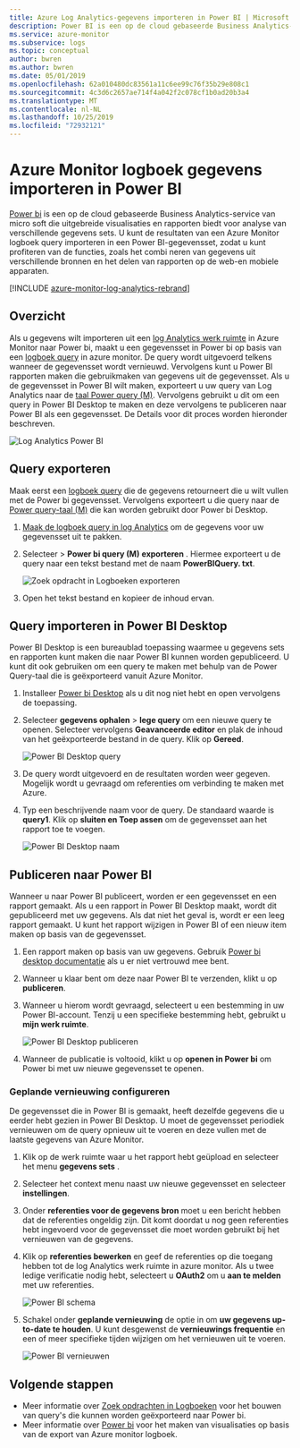 ```yaml
---
title: Azure Log Analytics-gegevens importeren in Power BI | Microsoft Docs
description: Power BI is een op de cloud gebaseerde Business Analytics-service van micro soft die uitgebreide visualisaties en rapporten biedt voor analyse van verschillende gegevens sets.  In dit artikel wordt beschreven hoe u Log Analytics gegevens kunt configureren en importeren in Power BI en hoe u deze kunt configureren om automatisch te vernieuwen.
ms.service: azure-monitor
ms.subservice: logs
ms.topic: conceptual
author: bwren
ms.author: bwren
ms.date: 05/01/2019
ms.openlocfilehash: 62a010480dc83561a11c6ee99c76f35b29e808c1
ms.sourcegitcommit: 4c3d6c2657ae714f4a042f2c078cf1b0ad20b3a4
ms.translationtype: MT
ms.contentlocale: nl-NL
ms.lasthandoff: 10/25/2019
ms.locfileid: "72932121"
---
```

# <a name="import-azure-monitor-log-data-into-power-bi"></a>Azure Monitor logboek gegevens importeren in Power BI


[Power bi](https://powerbi.microsoft.com/documentation/powerbi-service-get-started/) is een op de cloud gebaseerde Business Analytics-service van micro soft die uitgebreide visualisaties en rapporten biedt voor analyse van verschillende gegevens sets.  U kunt de resultaten van een Azure Monitor logboek query importeren in een Power BI-gegevensset, zodat u kunt profiteren van de functies, zoals het combi neren van gegevens uit verschillende bronnen en het delen van rapporten op de web-en mobiele apparaten.

[!INCLUDE [azure-monitor-log-analytics-rebrand](../../../includes/azure-monitor-log-analytics-rebrand.md)]

## <a name="overview"></a>Overzicht
Als u gegevens wilt importeren uit een [log Analytics werk ruimte](manage-access.md) in Azure Monitor naar Power bi, maakt u een gegevensset in Power bi op basis van een [logboek query](../log-query/log-query-overview.md) in azure monitor.  De query wordt uitgevoerd telkens wanneer de gegevensset wordt vernieuwd.  Vervolgens kunt u Power BI rapporten maken die gebruikmaken van gegevens uit de gegevensset.  Als u de gegevensset in Power BI wilt maken, exporteert u uw query van Log Analytics naar de [taal Power query (M)](https://docs.microsoft.com/powerquery-m/power-query-m-language-specification).  Vervolgens gebruikt u dit om een query in Power BI Desktop te maken en deze vervolgens te publiceren naar Power BI als een gegevensset.  De Details voor dit proces worden hieronder beschreven.

![Log Analytics Power BI](media/powerbi/overview.png)

## <a name="export-query"></a>Query exporteren
Maak eerst een [logboek query](../log-query/log-query-overview.md) die de gegevens retourneert die u wilt vullen met de Power bi gegevensset.  Vervolgens exporteert u die query naar de [Power query-taal (M)](https://docs.microsoft.com/powerquery-m/power-query-m-language-specification) die kan worden gebruikt door Power bi Desktop.

1. [Maak de logboek query in log Analytics](../log-query/get-started-portal.md) om de gegevens voor uw gegevensset uit te pakken.
2. Selecteer > **Power bi query (M)** **exporteren** .  Hiermee exporteert u de query naar een tekst bestand met de naam **PowerBIQuery. txt**. 

    ![Zoek opdracht in Logboeken exporteren](media/powerbi/export-analytics.png)

3. Open het tekst bestand en kopieer de inhoud ervan.

## <a name="import-query-into-power-bi-desktop"></a>Query importeren in Power BI Desktop
Power BI Desktop is een bureaublad toepassing waarmee u gegevens sets en rapporten kunt maken die naar Power BI kunnen worden gepubliceerd.  U kunt dit ook gebruiken om een query te maken met behulp van de Power Query-taal die is geëxporteerd vanuit Azure Monitor. 

1. Installeer [Power bi Desktop](https://powerbi.microsoft.com/desktop/) als u dit nog niet hebt en open vervolgens de toepassing.
2. Selecteer **gegevens ophalen** > **lege query** om een nieuwe query te openen.  Selecteer vervolgens **Geavanceerde editor** en plak de inhoud van het geëxporteerde bestand in de query. Klik op **Gereed**.

    ![Power BI Desktop query](media/powerbi/desktop-new-query.png)

5. De query wordt uitgevoerd en de resultaten worden weer gegeven.  Mogelijk wordt u gevraagd om referenties om verbinding te maken met Azure.  
6. Typ een beschrijvende naam voor de query.  De standaard waarde is **query1**. Klik op **sluiten en Toep assen** om de gegevensset aan het rapport toe te voegen.

    ![Power BI Desktop naam](media/powerbi/desktop-results.png)



## <a name="publish-to-power-bi"></a>Publiceren naar Power BI
Wanneer u naar Power BI publiceert, worden er een gegevensset en een rapport gemaakt.  Als u een rapport in Power BI Desktop maakt, wordt dit gepubliceerd met uw gegevens.  Als dat niet het geval is, wordt er een leeg rapport gemaakt.  U kunt het rapport wijzigen in Power BI of een nieuw item maken op basis van de gegevensset.

1. Een rapport maken op basis van uw gegevens.  Gebruik [Power bi desktop documentatie](https://docs.microsoft.com/power-bi/desktop-report-view) als u er niet vertrouwd mee bent.  
1. Wanneer u klaar bent om deze naar Power BI te verzenden, klikt u op **publiceren**.  
1. Wanneer u hierom wordt gevraagd, selecteert u een bestemming in uw Power BI-account.  Tenzij u een specifieke bestemming hebt, gebruikt u **mijn werk ruimte**.

    ![Power BI Desktop publiceren](media/powerbi/desktop-publish.png)

1. Wanneer de publicatie is voltooid, klikt u op **openen in Power bi** om Power bi met uw nieuwe gegevensset te openen.


### <a name="configure-scheduled-refresh"></a>Geplande vernieuwing configureren
De gegevensset die in Power BI is gemaakt, heeft dezelfde gegevens die u eerder hebt gezien in Power BI Desktop.  U moet de gegevensset periodiek vernieuwen om de query opnieuw uit te voeren en deze vullen met de laatste gegevens van Azure Monitor.  

1. Klik op de werk ruimte waar u het rapport hebt geüpload en selecteer het menu **gegevens sets** . 
1. Selecteer het context menu naast uw nieuwe gegevensset en selecteer **instellingen**. 
1. Onder **referenties voor de gegevens bron** moet u een bericht hebben dat de referenties ongeldig zijn.  Dit komt doordat u nog geen referenties hebt ingevoerd voor de gegevensset die moet worden gebruikt bij het vernieuwen van de gegevens.  
1. Klik op **referenties bewerken** en geef de referenties op die toegang hebben tot de log Analytics werk ruimte in azure monitor. Als u twee ledige verificatie nodig hebt, selecteert u **OAuth2** om u **aan te melden** met uw referenties.

    ![Power BI schema](media/powerbi/powerbi-schedule.png)

5. Schakel onder **geplande vernieuwing** de optie in om **uw gegevens up-to-date te houden**.  U kunt desgewenst de **vernieuwings frequentie** en een of meer specifieke tijden wijzigen om het vernieuwen uit te voeren.

    ![Power BI vernieuwen](media/powerbi/powerbi-schedule-refresh.png)



## <a name="next-steps"></a>Volgende stappen
* Meer informatie over [Zoek opdrachten in Logboeken](../log-query/log-query-overview.md) voor het bouwen van query's die kunnen worden geëxporteerd naar Power bi.
* Meer informatie over [Power bi](https://powerbi.microsoft.com) voor het maken van visualisaties op basis van de export van Azure monitor logboek.